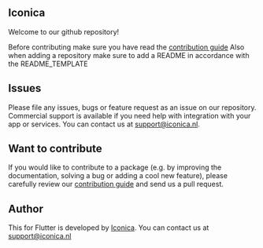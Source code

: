 
## Iconica

Welcome to our github repository!

Before contributing make sure you have read the [contribution guide](./profile/README.md)
Also when adding a repository make sure to add a README in accordance with the README_TEMPLATE

## Issues

Please file any issues, bugs or feature request as an issue on our repository. Commercial support is available if you need help with integration with your app or services. You can contact us at [support@iconica.nl](mailto:support@iconica.nl).

## Want to contribute

If you would like to contribute to a package (e.g. by improving the documentation, solving a bug or adding a cool new feature), please carefully review our [contribution guide](./profile/README.md) and send us a pull request.

## Author

This <PACKAGE NAME> for Flutter is developed by [Iconica](https://iconica.nl). You can contact us at <support@iconica.nl>


